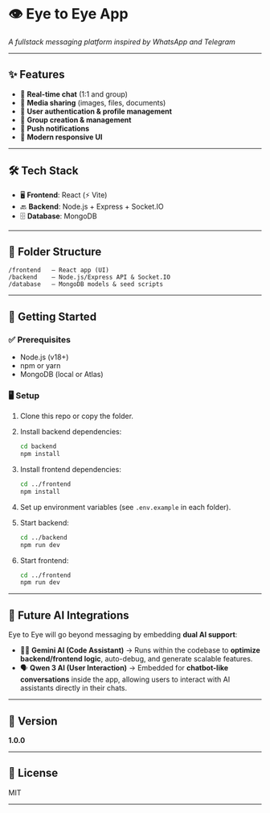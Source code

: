 
# 👁️ Eye to Eye App

*A fullstack messaging platform inspired by WhatsApp and Telegram*

---

## ✨ Features

* 💬 **Real-time chat** (1:1 and group)
* 📎 **Media sharing** (images, files, documents)
* 🔑 **User authentication & profile management**
* 👥 **Group creation & management**
* 🔔 **Push notifications**
* 🎨 **Modern responsive UI**

---

## 🛠 Tech Stack

* 🖥 **Frontend**: React (⚡ Vite)
* 🔙 **Backend**: Node.js + Express + Socket.IO
* 🗄 **Database**: MongoDB

---

## 📂 Folder Structure

```
/frontend   — React app (UI)
/backend    — Node.js/Express API & Socket.IO
/database   — MongoDB models & seed scripts
```

---

## 🚀 Getting Started

### ✅ Prerequisites

* Node.js (v18+)
* npm or yarn
* MongoDB (local or Atlas)

### 🖥 Setup

1. Clone this repo or copy the folder.
2. Install backend dependencies:

   ```bash
   cd backend
   npm install
   ```
3. Install frontend dependencies:

   ```bash
   cd ../frontend
   npm install
   ```
4. Set up environment variables (see `.env.example` in each folder).
5. Start backend:

   ```bash
   cd ../backend
   npm run dev
   ```
6. Start frontend:

   ```bash
   cd ../frontend
   npm run dev
   ```

---

## 🤖 Future AI Integrations

Eye to Eye will go beyond messaging by embedding **dual AI support**:

* 🧑‍💻 **Gemini AI (Code Assistant)** → Runs within the codebase to **optimize backend/frontend logic**, auto-debug, and generate scalable features.
* 🗣 **Qwen 3 AI (User Interaction)** → Embedded for **chatbot-like conversations** inside the app, allowing users to interact with AI assistants directly in their chats.


---

## 📌 Version

**1.0.0**

---

## 📜 License

MIT

---

